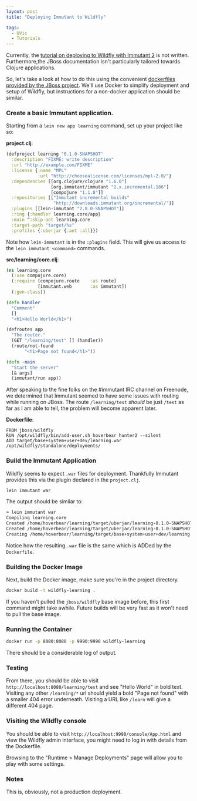 ```yaml
---
layout: post
title: "Deploying Immutant to Wildfly"

tags:
  - UVic
  - Tutorials
---
```


Currently, the [tutorial on deploying to Wildfly with Immutant 2](http://immutant.org/tutorials/wildfly/index.html) is not written. Furthermore,the JBoss documentation isn't particularly tailored towards Clojure applications.

So, let's take a look at how to do this using the convenient [dockerfiles provided by the JBoss project](https://registry.hub.docker.com/u/jboss/). We'll use Docker to simplify deployment and setup of Wildfly, but instructions for a non-docker application should be similar.

### Create a basic Immutant application.
Starting from a `lein new app learning` command, set up your project like so:

**project.clj**:

```clojure
(defproject learning "0.1.0-SNAPSHOT"
  :description "FIXME: write description"
  :url "http://example.com/FIXME"
  :license {:name "MPL"
            :url "http://choosealicense.com/licenses/mpl-2.0/"}
  :dependencies [[org.clojure/clojure "1.6.0"]
                 [org.immutant/immutant "2.x.incremental.186"]
                 [compojure "1.1.8"]]
  :repositories [["Immutant incremental builds"
                  "http://downloads.immutant.org/incremental/"]]
  :plugins [[lein-immutant "2.0.0-SNAPSHOT"]]
  :ring {:handler learning.core/app}
  :main ^:skip-aot learning.core
  :target-path "target/%s"
  :profiles {:uberjar {:aot :all}})
```

Note how `lein-immutant` is in the `:plugins` field. This will give us access to the `lein immutant <command>` commands.

**src/learning/core.clj**:

```clojure
(ns learning.core
  (:use compojure.core)
  (:require [compojure.route    :as route]
            [immutant.web       :as immutant])
  (:gen-class))

(defn handler
  "Comment"
  []
  "<h1>Hello World</h1>")

(defroutes app
  "The router."
  (GET "/learning/test" [] (handler))
  (route/not-found
       "<h1>Page not found</h1>"))

(defn -main
  "Start the server"
  [& args]
  (immutant/run app))
```

After speaking to the fine folks on the #immutant IRC channel on Freenode, we determined that Immutant seemed to have some issues with routing while running on JBoss. The route `/learning/test` *should* be just `/test` as far as I am able to tell, the problem will become apparent later.

**Dockerfile**:

```
FROM jboss/wildfly
RUN /opt/wildfly/bin/add-user.sh hoverbear hunter2 --silent
ADD target/base+system+user+dev/learning.war /opt/wildfly/standalone/deployments/
```

### Build the Immutant Application

Wildfly seems to expect `.war` files for deployment. Thankfully Immutant provides this via the plugin declared in the `project.clj`.

```bash
lein immutant war
```

The output should be similar to:

```bash
➜ lein immutant war
Compiling learning.core
Created /home/hoverbear/learning/target/uberjar/learning-0.1.0-SNAPSHOT.jar
Created /home/hoverbear/learning/target/uberjar/learning-0.1.0-SNAPSHOT-standalone.jar
Creating /home/hoverbear/learning/target/base+system+user+dev/learning.war
```

Notice how the resulting `.war` file is the same which is ADDed by the `Dockerfile`.

### Building the Docker Image

Next, build the Docker image, make sure you're in the project directory.

```bash
docker build -t wildfly-learning .
```

If you haven't pulled the `jboss/wildfly` base image before, this first command might take awhile. Future builds will be very fast as it won't need to pull the base image.

### Running the Container

```bash
docker run -p 8080:8080 -p 9990:9990 wildfly-learning
```

There should be a considerable log of output.

### Testing

From there, you should be able to visit `http://localhost:8080/learning/test` and see "Hello World" in bold text. Visiting any other `/learning/*` url should yield a bold "Page not found" with a smaller 404 error underneath. Visiting a URL like `/learn` will give a different 404 page.

### Visiting the Wildfly console

You should be able to visit `http://localhost:9990/console/App.html` and view the Wildfly admin interface, you might need to log in with details from the Dockerfile.

Browsing to the "Runtime > Manage Deployments" page will allow you to play with some settings.

### Notes
This is, obviously, not a production deployment.
